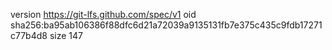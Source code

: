 version https://git-lfs.github.com/spec/v1
oid sha256:ba95ab106386f88dfc6d21a72039a9135131fb7e375c435c9fdb17271c77b4d8
size 147

